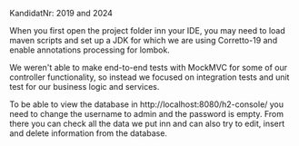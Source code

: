 KandidatNr: 2019 and 2024

When you first open the project folder inn your IDE, you may need to load maven scripts and set up a JDK for which we are using Corretto-19 and enable annotations processing for lombok.

We weren't able to make end-to-end tests with MockMVC for some of our controller functionality, so instead we focused on integration tests and unit test for our business logic and services.

To be able to view the database in http://localhost:8080/h2-console/ you need to change the username to admin and the password is empty. From there you can check all the data we put inn and can also try to edit, insert and delete information from the database.
